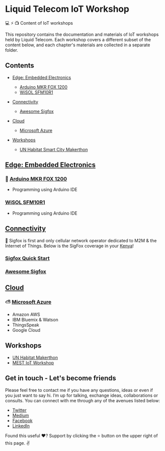 Liquid Telecom IoT Workshop
===========================

💻 ⚡️  📺 Content of IoT workshops 

This repository contains the documentation and materials of IoT workshops held by Liquid Telecom. Each workshop covers a different subset of the content below, and each chapter's materials are collected in a separate folder. 

## Contents

<!-- toc -->

- [Edge: Embedded Electronics](#edge-embedded-electronics)
   * [Arduino MKR FOX 1200](#arduino-mkr-fox-1200)
   * [WiSOL SFM10R1](#wisol-sfm10r1)
   
- [Connectivity](#connectivity)
   * [Awesome Sigfox](#awesome-sigfox)
   
- [Cloud](#cloud)
   * [Microsoft Azure](#microsoft-azure)
   
- [Workshops](#workshops)
   * [UN Habitat Smart City Makerthon](#un-habitat-makerthon)


<!-- tocstop -->
  
## [Edge: Embedded Electronics](https://github.com/ngesa254/Liquid-Sigfox-Workshop/tree/master/Edge)

  ### 📱 [Arduino MKR FOX 1200](https://github.com/ngesa254/Liquid-Sigfox-Workshop/tree/master/Sigfox%20Quick%20Start/MKRFOX%201200)
   
   - Programming using Arduino IDE
  
  ### [WiSOL SFM10R1](https://github.com/ngesa254/Liquid-Sigfox-Workshop/tree/master/Sigfox%20Quick%20Start/WiSOL%20SFM10R1)
   
   - Programming using Arduino IDE

## [Connectivity](https://github.com/ngesa254/Liquid-Sigfox-Workshop/tree/master/Edge)

:satellite: Sigfox is first and only cellular network operator dedicated to M2M & the Internet of Things. Below is the SigFox coverage in your [ Kenya](https://www.sigfox.com/en/coverage)!

  ### [Sigfox Quick Start](https://github.com/ngesa254/Liquid-Sigfox-Workshop/tree/master/Sigfox%20Quick%20Start)
  ### [ Awesome Sigfox ](https://github.com/ngesa254/awesome-sigfox)
   
## [Cloud](https://github.com/ngesa254/Liquid-Sigfox-Workshop/tree/master/Azure)

  ### :partly_sunny: [Microsoft Azure](https://github.com/ngesa254/Liquid-Sigfox-Workshop/tree/master/Azure)
  - Amazon AWS
  - IBM Bluemix & Watson
  - ThingsSpeak
  - Google Cloud
  
## Workshops 
  - [UN Habitat Makerthon](https://github.com/ngesa254/Liquid-Sigfox-Workshop/tree/master/UN%20Habitat%20Makerthon)
  - [MEST IoT Workshop](https://github.com/ngesa254/Liquid-Sigfox-Workshop/tree/master/Mest%20IoT%20Workshop)
 

Get in touch - Let's become friends
----------------------------------

Please feel free to contact me if you have any questions, ideas or even if you just want to say hi. I’m up for talking, exchange ideas, collaborations or consults. You can connect with me through any of the avenues listed below:

- [Twitter](https://twitter.com/Ngesa254)
- [Medium](https://medium.com/iot-5g-extreme-ideas-lab)
- [Facebook](https://web.facebook.com/marvinngesa)
- [LinkedIn](https://www.linkedin.com/in/engngesamarvin) 

Found this useful ❤️? Support by clicking the ⭐️ button on the upper right of this page. ✌️

